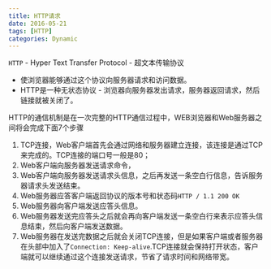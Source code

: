 ```yaml
---
title: HTTP请求
date: 2016-05-21
tags: [HTTP]
categories: Dynamic
---
```


`HTTP` - Hyper Text Transfer Protocol - 超文本传输协议 

- 使浏览器能够通过这个协议向服务器请求和访问数据。
- HTTP是一种无状态协议 - 浏览器向服务器发出请求，服务器返回请求，然后链接就被关闭了。

HTTP的通信机制是在一次完整的HTTP通信过程中，WEB浏览器和Web服务器之间将会完成下面7个步骤

1. TCP连接，Web客户端首先会通过网络和服务器建立连接，该连接是通过TCP来完成的。TCP连接的端口号一般是80；
2. Web客户端向服务器发送请求命令，
3. Web客户端向服务器发送请求头信息，之后再发送一条空白行信息，告诉服务器请求头发送结束。
4. Web服务器应答客户端返回协议的版本号和状态码`HTTP / 1.1 200 OK` 
5. Web服务器向客户端发送应答头信息。
6. Web服务器发送完应答头之后就会再向客户端发送一条空白行来表示应答头信息结束，然后向客户端发送数据。
7. Web服务器在发送完数据之后就会关闭TCP连接，但是如果客户端或者服务器在头部中加入了`Connection: Keep-alive`.TCP连接就会保持打开状态，客户端就可以继续通过这个连接发送请求，节省了请求时间和网络带宽。 